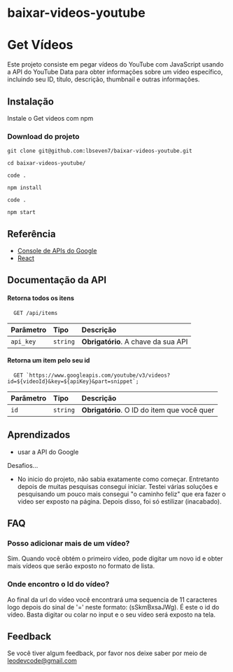 # baixar-videos-youtube

# Get Vídeos

Este projeto consiste em pegar vídeos do YouTube com JavaScript usando a API do YouTube Data para obter informações sobre um vídeo específico, incluindo seu ID, título, descrição, thumbnail e outras informações.


## Instalação

Instale o Get videos com npm
### Download do projeto
```
git clone git@github.com:lbseven7/baixar-videos-youtube.git

cd baixar-videos-youtube/

code .

npm install

code .

npm start
```

    
## Referência

 - [Console de APIs do Google](https://console.developers.google.com/)
 - [React](https://create-react-app.dev/)



## Documentação da API

#### Retorna todos os itens

```http
  GET /api/items
```

| Parâmetro   | Tipo       | Descrição                           |
| :---------- | :--------- | :---------------------------------- |
| `api_key` | `string` | **Obrigatório**. A chave da sua API |

#### Retorna um item pelo seu id

```http
  GET `https://www.googleapis.com/youtube/v3/videos?id=${videoId}&key=${apiKey}&part=snippet`;
```

| Parâmetro   | Tipo       | Descrição                                   |
| :---------- | :--------- | :------------------------------------------ |
| `id`      | `string` | **Obrigatório**. O ID do item que você quer |



## Aprendizados

- usar a API do Google

 Desafios...
- No inicio do projeto, não sabia exatamente como começar. Entretanto depois de muitas pesquisas consegui iniciar. Testei várias soluções e pesquisando um pouco mais consegui "o caminho feliz" que era fazer o video ser exposto na página. Depois disso, foi só estilizar (inacabado).

## FAQ
### Posso adicionar mais de um vídeo?

Sim. Quando vocẽ obtém o primeiro vídeo, pode digitar um novo id e obter mais vídeos que serão exposto no formato de lista.

### Onde encontro o Id do vídeo?
 Ao final da url do vídeo você encontrará uma sequencia de 11 caracteres logo depois do sinal de '=' neste formato: (sSkmBxsaJWg). É este o id do vídeo. Basta digitar ou colar no input e o seu vídeo será exposto na tela.
## Feedback

Se você tiver algum feedback, por favor nos deixe saber por meio de leodevcode@gmail.com

